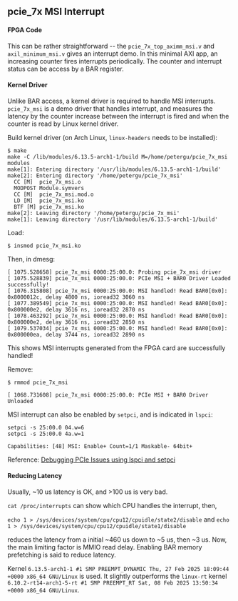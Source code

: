 ## pcie_7x MSI Interrupt

#### FPGA Code

This can be rather straightforward -- the `pcie_7x_top_aximm_msi.v` and `axil_minimum_msi.v` gives an interrupt demo. In this minimal AXI app, an increasing counter fires interrupts periodically. The counter and interrupt status can be access by a BAR register. 

#### Kernel Driver

Unlike BAR access, a kernel driver is required to handle MSI interrupts. `pcie_7x_msi` is a demo driver that handles interrupt, and measures the latency by the counter increase between the interrupt is fired and when the counter is read by Linux kernel driver. 

Build kernel driver (on Arch Linux, `linux-headers` needs to be installed): 

```
$ make
make -C /lib/modules/6.13.5-arch1-1/build M=/home/petergu/pcie_7x_msi modules
make[1]: Entering directory '/usr/lib/modules/6.13.5-arch1-1/build'
make[2]: Entering directory '/home/petergu/pcie_7x_msi'
  CC [M]  pcie_7x_msi.o
  MODPOST Module.symvers
  CC [M]  pcie_7x_msi.mod.o
  LD [M]  pcie_7x_msi.ko
  BTF [M] pcie_7x_msi.ko
make[2]: Leaving directory '/home/petergu/pcie_7x_msi'
make[1]: Leaving directory '/usr/lib/modules/6.13.5-arch1-1/build'
```

Load:

```
$ insmod pcie_7x_msi.ko
```

Then, in dmesg:

```
[ 1075.528658] pcie_7x_msi 0000:25:00.0: Probing pcie_7x_msi driver
[ 1075.528839] pcie_7x_msi 0000:25:00.0: PCIe MSI + BAR0 Driver Loaded successfully!
[ 1076.315808] pcie_7x_msi 0000:25:00.0: MSI handled! Read BAR0[0x0]: 0x8000012c, delay 4800 ns, ioread32 3060 ns
[ 1077.389549] pcie_7x_msi 0000:25:00.0: MSI handled! Read BAR0[0x0]: 0x800000e2, delay 3616 ns, ioread32 2870 ns
[ 1078.463292] pcie_7x_msi 0000:25:00.0: MSI handled! Read BAR0[0x0]: 0x800000e2, delay 3616 ns, ioread32 2850 ns
[ 1079.537034] pcie_7x_msi 0000:25:00.0: MSI handled! Read BAR0[0x0]: 0x800000ea, delay 3744 ns, ioread32 2890 ns
```

This shows MSI interrupts generated from the FPGA card are successfully handled! 

Remove:

```
$ rmmod pcie_7x_msi
```

```
[ 1068.731608] pcie_7x_msi 0000:25:00.0: PCIe MSI + BAR0 Driver Unloaded
```

MSI interrupt can also be enabled by `setpci`, and is indicated in `lspci`:

```
setpci -s 25:00.0 04.w=6
setpci -s 25:00.0 4a.w=1
```

```
Capabilities: [48] MSI: Enable+ Count=1/1 Maskable- 64bit+
```

Reference: [Debugging PCIe Issues using lspci and setpci](https://adaptivesupport.amd.com/s/article/1148199)

#### Reducing Latency

Usually, ~10 us latency is OK, and >100 us is very bad. 

`cat /proc/interrupts` can show which CPU handles the interrupt, then, 

`echo 1 > /sys/devices/system/cpu/cpu12/cpuidle/state2/disable` and `echo 1 > /sys/devices/system/cpu/cpu12/cpuidle/state1/disable`

reduces the latency from a initial ~460 us down to ~5 us, then ~3 us. Now, the main limiting factor is MMIO read delay. Enabling BAR memory prefetching is said to reduce latency. 

Kernel `6.13.5-arch1-1 #1 SMP PREEMPT_DYNAMIC Thu, 27 Feb 2025 18:09:44 +0000 x86_64 GNU/Linux` is used. It slightly outperforms the `linux-rt` kernel `6.10.2-rt14-arch1-5-rt #1 SMP PREEMPT_RT Sat, 08 Feb 2025 13:50:34 +0000 x86_64 GNU/Linux`. 
